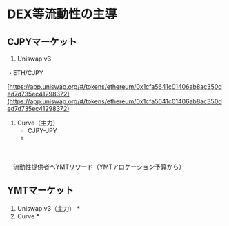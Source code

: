 # DEX等流動性の主導

## CJPYマーケット

1. Uniswap v3

・ETH/CJPY

[https://app.uniswap.org/#/tokens/ethereum/0x1cfa5641c01406ab8ac350ded7d735ec41298372](https://app.uniswap.org/#/tokens/ethereum/0x1cfa5641c01406ab8ac350ded7d735ec41298372)





1. Curve（主力）
   * CJPY-JPY
   *

　

　流動性提供者へYMTリワード（YMTアロケーション予算から）

## YMTマーケット

1. Uniswap v3（主力）
   *
2. Curve
   *







